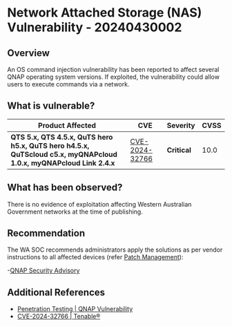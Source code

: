 # Network Attached Storage (NAS) Vulnerability - 20240430002

## Overview

An OS command injection vulnerability has been reported to affect several QNAP operating system versions. If exploited, the vulnerability could allow users to execute commands via a network.

## What is vulnerable?

| Product Affected                                                                                                    | CVE                                                               | Severity     | CVSS |
| ------------------------------------------------------------------------------------------------------------------- | ----------------------------------------------------------------- | ------------ | ---- |
| **QTS 5.x, QTS 4.5.x, QuTS hero h5.x, QuTS hero h4.5.x, QuTScloud c5.x, myQNAPcloud 1.0.x, myQNAPcloud Link 2.4.x** | [CVE-2024-32766](https://nvd.nist.gov/vuln/detail/CVE-2024-32766) | **Critical** | 10.0 |

## What has been observed?

There is no evidence of exploitation affecting Western Australian Government networks at the time of publishing.

## Recommendation

The WA SOC recommends administrators apply the solutions as per vendor instructions to all affected devices (refer [Patch Management](../guidelines/patch-management.md)):

-[QNAP Security Advisory](https://www.qnap.com/en/security-advisory/qsa-24-09)

## Additional References

- [Penetration Testing | QNAP Vulnerability](https://securityonline.info/cve-2024-32766-cvss-10-qnap-vulnerability-hackers-can-hijack-your-nas/#google_vignette)
- [CVE-2024-32766 | Tenable®](https://www.tenable.com/cve/CVE-2024-32766)
